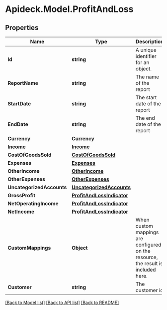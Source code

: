 # Apideck.Model.ProfitAndLoss

## Properties

Name | Type | Description | Notes
------------ | ------------- | ------------- | -------------
**Id** | **string** | A unique identifier for an object. | [optional] [readonly] 
**ReportName** | **string** | The name of the report | 
**StartDate** | **string** | The start date of the report | [optional] 
**EndDate** | **string** | The end date of the report | [optional] 
**Currency** | **Currency** |  | 
**Income** | [**Income**](Income.md) |  | 
**CostOfGoodsSold** | [**CostOfGoodsSold**](CostOfGoodsSold.md) |  | [optional] 
**Expenses** | [**Expenses**](Expenses.md) |  | 
**OtherIncome** | [**OtherIncome**](OtherIncome.md) |  | [optional] 
**OtherExpenses** | [**OtherExpenses**](OtherExpenses.md) |  | [optional] 
**UncategorizedAccounts** | [**UncategorizedAccounts**](UncategorizedAccounts.md) |  | [optional] 
**GrossProfit** | [**ProfitAndLossIndicator**](ProfitAndLossIndicator.md) |  | [optional] 
**NetOperatingIncome** | [**ProfitAndLossIndicator**](ProfitAndLossIndicator.md) |  | [optional] 
**NetIncome** | [**ProfitAndLossIndicator**](ProfitAndLossIndicator.md) |  | [optional] 
**CustomMappings** | **Object** | When custom mappings are configured on the resource, the result is included here. | [optional] [readonly] 
**Customer** | **string** | The customer id | [optional] 

[[Back to Model list]](../README.md#documentation-for-models) [[Back to API list]](../README.md#documentation-for-api-endpoints) [[Back to README]](../README.md)

